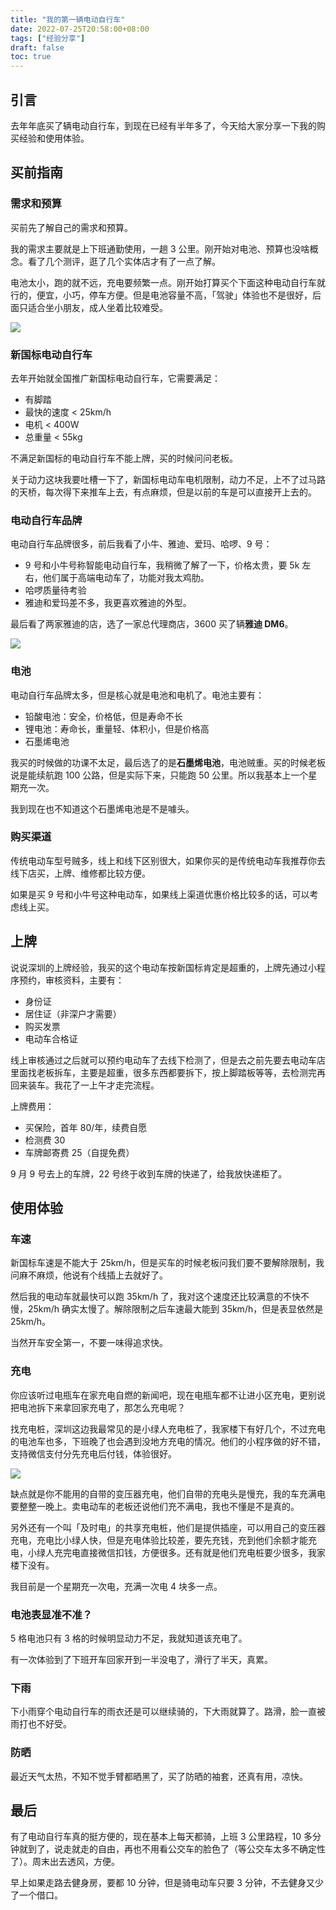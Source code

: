 ```yaml
---
title: "我的第一辆电动自行车"
date: 2022-07-25T20:58:00+08:00
tags: ["经验分享"] 
draft: false
toc: true
---
```


## 引言

去年年底买了辆电动自行车，到现在已经有半年多了，今天给大家分享一下我的购买经验和使用体验。

## 买前指南

### 需求和预算

买前先了解自己的需求和预算。

我的需求主要就是上下班通勤使用，一趟 3 公里。刚开始对电池、预算也没啥概念。看了几个测评，逛了几个实体店才有了一点了解。

电池太小，跑的就不远，充电要频繁一点。刚开始打算买个下面这种电动自行车就行的，便宜，小巧，停车方便。但是电池容量不高，「驾驶」体验也不是很好，后面只适合坐小朋友，成人坐着比较难受。

![](https://blog-1251237404.cos.ap-guangzhou.myqcloud.com/20220726ggev9v.png)

<!--more-->

### 新国标电动自行车

去年开始就全国推广新国标电动自行车，它需要满足：

- 有脚踏
- 最快的速度 < 25km/h
- 电机 < 400W
- 总重量 < 55kg

不满足新国标的电动自行车不能上牌，买的时候问问老板。

关于动力这块我要吐槽一下了，新国标电动车电机限制，动力不足，上不了过马路的天桥，每次得下来推车上去，有点麻烦，但是以前的车是可以直接开上去的。

### 电动自行车品牌

电动自行车品牌很多，前后我看了小牛、雅迪、爱玛、哈啰、9 号：

- 9 号和小牛号称智能电动自行车，我稍微了解了一下，价格太贵，要 5k 左右，他们属于高端电动车了，功能对我太鸡肋。
- 哈啰质量待考验
- 雅迪和爱玛差不多，我更喜欢雅迪的外型。

最后看了两家雅迪的店，选了一家总代理商店，3600 买了辆**雅迪 DM6**。

![](https://blog-1251237404.cos.ap-guangzhou.myqcloud.com/20220726Ffkb31.jpg!m)

### 电池

电动自行车品牌太多，但是核心就是电池和电机了。电池主要有：

- 铅酸电池：安全，价格低，但是寿命不长
- 锂电池：寿命长，重量轻、体积小，但是价格高
- 石墨烯电池

我买的时候做的功课不太足，最后选了的是**石墨烯电池**，电池贼重。买的时候老板说是能续航跑 100 公路，但是实际下来，只能跑 50 公里。所以我基本上一个星期充一次。

我到现在也不知道这个石墨烯电池是不是噱头。

### 购买渠道

传统电动车型号贼多，线上和线下区别很大，如果你买的是传统电动车我推荐你去线下店买，上牌、维修都比较方便。

如果是买 9 号和小牛号这种电动车，如果线上渠道优惠价格比较多的话，可以考虑线上买。

## 上牌

说说深圳的上牌经验，我买的这个电动车按新国标肯定是超重的，上牌先通过小程序预约，审核资料，主要有：

- 身份证
- 居住证（非深户才需要）
- 购买发票
- 电动车合格证

线上审核通过之后就可以预约电动车了去线下检测了，但是去之前先要去电动车店里面找老板拆车，主要是超重，很多东西都要拆下，按上脚踏板等等，去检测完再回来装车。我花了一上午才走完流程。

上牌费用：

- 买保险，首年 80/年，续费自愿
- 检测费 30
- 车牌邮寄费 25（自提免费）

9 月 9 号去上的车牌，22 号终于收到车牌的快递了，给我放快递柜了。

## 使用体验

### 车速

新国标车速是不能大于 25km/h，但是买车的时候老板问我们要不要解除限制，我问麻不麻烦，他说有个线插上去就好了。

然后我的电动车就最快可以跑 35km/h 了，我对这个速度还比较满意的不快不慢，25km/h 确实太慢了。解除限制之后车速最大能到 35km/h，但是表显依然是 25km/h。

当然开车安全第一，不要一味得追求快。

### 充电

你应该听过电瓶车在家充电自燃的新闻吧，现在电瓶车都不让进小区充电，更别说把电池拆下来拿回家充电了，那怎么充电呢？

找充电桩，深圳这边我最常见的是小绿人充电桩了，我家楼下有好几个，不过充电的电池车也多，下班晚了也会遇到没地方充电的情况。他们的小程序做的好不错，支持微信支付分先充电后付钱，体验很好。

![](https://blog-1251237404.cos.ap-guangzhou.myqcloud.com/20220726oLKAjL.jpg!m)

缺点就是你不能用的自带的变压器充电，他们自带的充电头是慢充，我的车充满电要整整一晚上。卖电动车的老板还说他们充不满电，我也不懂是不是真的。

另外还有一个叫「及时电」的共享充电桩，他们是提供插座，可以用自己的变压器充电，充电比小绿人快，但是充电体验比较差，要先充钱，充到他们余额才能充电，小绿人充完电直接微信扣钱，方便很多。还有就是他们充电桩要少很多，我家楼下没有。

我目前是一个星期充一次电，充满一次电 4 块多一点。

### 电池表显准不准？

5 格电池只有 3 格的时候明显动力不足，我就知道该充电了。

有一次体验到了下班开车回家开到一半没电了，滑行了半天，真累。

### 下雨

下小雨穿个电动自行车的雨衣还是可以继续骑的，下大雨就算了。路滑，脸一直被雨打也不好受。

### 防晒

最近天气太热，不知不觉手臂都晒黑了，买了防晒的袖套，还真有用，凉快。

## 最后

有了电动自行车真的挺方便的，现在基本上每天都骑，上班 3 公里路程，10 多分钟就到了，说走就走的自由，再也不用看公交车的脸色了（等公交车太多不确定性了）。周末出去透风，方便。

早上如果走路去健身房，要都 10 分钟，但是骑电动车只要 3 分钟，不去健身又少了一个借口。
